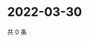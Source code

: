 # 2022-03-30

共 0 条

<!-- BEGIN WEIBO -->
<!-- 最后更新时间 Wed Mar 30 2022 15:01:20 GMT+0800 (China Standard Time) -->

<!-- END WEIBO -->
